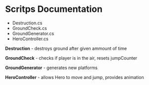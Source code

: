 # Scritps Documentation

* Destruction.cs
* GroundCheck.cs
* GroundGenerator.cs
* HeroController.cs

**Destruction** - destroys ground after given ammount of time

**GroundCheck** - checks if player is in the air, resets jumpCounter

**GroundGenerator** - generates new platforms

**HeroController** - allows Hero to move and jump, provides animation